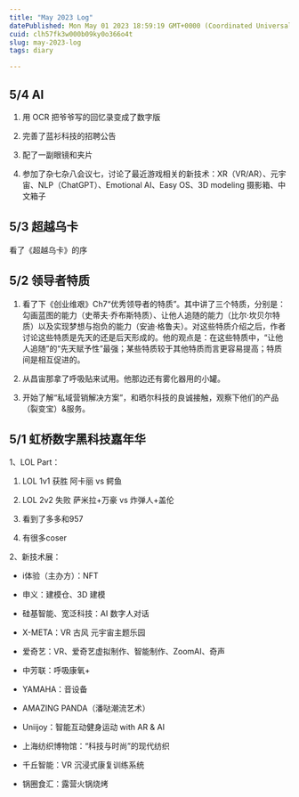 ```yaml
---
title: "May 2023 Log"
datePublished: Mon May 01 2023 18:59:19 GMT+0000 (Coordinated Universal Time)
cuid: clh57fk3w000b09ky0o366o4t
slug: may-2023-log
tags: diary

---
```


## 5/4 AI

1. 用 OCR 把爷爷写的回忆录变成了数字版
    
2. 完善了蓝衫科技的招聘公告
    
3. 配了一副眼镜和夹片
    
4. 参加了杂七杂八会议七，讨论了最近游戏相关的新技术：XR（VR/AR）、元宇宙、NLP（ChatGPT）、Emotional AI、Easy OS、3D modeling 摄影箱、中文箱子
    

## 5/3 超越乌卡

看了《超越乌卡》的序

## 5/2 领导者特质

1. 看了下《创业维艰》Ch7“优秀领导者的特质”。其中讲了三个特质，分别是：勾画蓝图的能力（史蒂夫·乔布斯特质）、让他人追随的能力（比尔·坎贝尔特质）以及实现梦想与抱负的能力（安迪·格鲁夫）。对这些特质介绍之后，作者讨论这些特质是先天的还是后天形成的。他的观点是：在这些特质中，“让他人追随”的“先天赋予性”最强；某些特质较于其他特质而言更容易提高；特质间是相互促进的。
    
2. 从昌宙那拿了呼吸贴来试用。他那边还有雾化器用的小罐。
    
3. 开始了解“私域营销解决方案”，和晒尔科技的良诚接触，观察下他们的产品（裂变宝）&服务。
    

## 5/1 **虹桥数字黑科技嘉年华**

1、LOL Part：

1. LOL 1v1 获胜 阿卡丽 vs 鳄鱼
    
2. LOL 2v2 失败 萨米拉+万豪 vs 炸弹人+盖伦
    
3. 看到了多多和957
    
4. 有很多coser
    

2、新技术展：

* i体验（主办方）：NFT
    
* 申义：建模仓、3D 建模
    
* 硅基智能、宽泛科技：AI 数字人对话
    
* X-META：VR 古风 元宇宙主题乐园
    
* 爱奇艺：VR、爱奇艺虚拟制作、智能制作、ZoomAI、奇声
    
* 中芳联：呼吸康氧+
    
* YAMAHA：音设备
    
* AMAZING PANDA（潘哒潮流艺术）
    
* Uniijoy：智能互动健身运动 with AR & AI
    
* 上海纺织博物馆：“科技与时尚”的现代纺织
    
* 千丘智能：VR 沉浸式康复训练系统
    
* 锅圈食汇：露营火锅烧烤